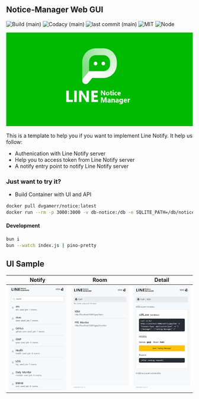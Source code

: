 ## Notice-Manager Web GUI

![Build (main)](https://img.shields.io/github/actions/workflow/status/dvgamerr-app/notice-manager/notice.yml?style=flat-square)
![Codacy (main)](https://img.shields.io/codacy/grade/3ec9018fd0994796b64484495342a131/main?style=flat-square)
![last commit (main)](https://img.shields.io/github/last-commit/dvgamerr-app/notice-manager/main.svg?style=flat-square)
![MIT](https://img.shields.io/dub/l/vibe-d.svg?style=flat-square)
![Node](https://img.shields.io/badge/node-apline-green?style=flat-square)

![notify](./docs/cover.jpg)

This is a template to help you if you want to implement Line Notify. It help us follow:

- Authenication with Line Notify server
- Help you to access token from Line Notify server
- A notify entry point to notify Line Notify server

### Just want to try it?
- Build Container with UI and API
```bash
docker pull dvgamerr/notice:latest
docker run --rm -p 3000:3000 -v db-notice:/db -e SQLITE_PATH=/db/notice.db dvgamerr/notice:latest
```

#### Development
```bash
bun i
bun --watch index.js | pino-pretty
```

## UI Sample

| Notify                                   | Room                                 | Detail                                   |
| ---------------------------------------- | ------------------------------------ | ---------------------------------------- |
| ![notify](./docs/liff-notify.webp) | ![room](./docs/liff-room.webp) | ![detail](./docs/liff-detail.webp) |
